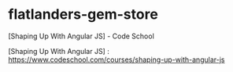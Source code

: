 flatlanders-gem-store
=====================

[Shaping Up With Angular JS] - Code School

[Shaping Up With Angular JS] : https://www.codeschool.com/courses/shaping-up-with-angular-js